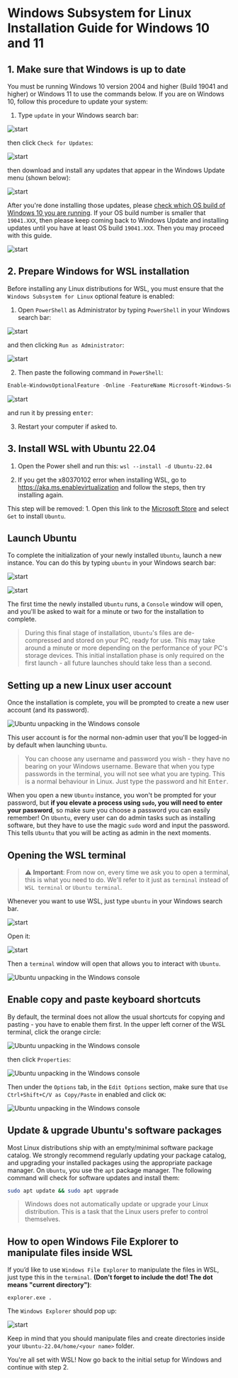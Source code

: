 # Windows Subsystem for Linux Installation Guide for Windows 10 and 11

## 1. Make sure that Windows is up to date

You must be running Windows 10 version 2004 and higher (Build 19041 and higher) or Windows 11 to use the commands below. If you are on Windows 10, follow this procedure to update your system:

1. Type `update` in your Windows search bar:

![start](../media/start.png)

then click `Check for Updates`:

![start](../media/open_update.png)

then download and install any updates that appear in the Windows Update menu (shown below):

![start](../media/windows_update.png)

After you're done installing those updates, please [check which OS build of Windows 10 you are running](https://support.microsoft.com/en-us/help/13443/windows-which-version-am-i-running). If your OS build number is smaller that `19041.XXX`, then please keep coming back to Windows Update and installing updates until you have at least OS build `19041.XXX`. Then you may proceed with this guide.

![start](../media/os_build.png)

## 2. Prepare Windows for WSL installation

Before installing any Linux distributions for WSL, you must ensure that the `Windows Subsystem for Linux` optional feature is enabled:

1. Open `PowerShell` as Administrator by typing `PowerShell` in your Windows search bar:

![start](../media/start.png)

and then clicking `Run as Administrator`:

![start](../media/open_powershell.png)

2. Then paste the following command in `PowerShell`:

```powershell
Enable-WindowsOptionalFeature -Online -FeatureName Microsoft-Windows-Subsystem-Linux
```

![start](../media/paste_powershell.png)

and run it by pressing <kbd>enter</kbd>:

3. Restart your computer if asked to.


## 3. Install WSL with Ubuntu 22.04

1. Open the Power shell and run this: `wsl --install -d Ubuntu-22.04`

1. If you get the x80370102 error when installing WSL, go to https://aka.ms.enablevirtualization and follow the steps, then try installing again.

This step will be removed: 1. Open this link to the [Microsoft Store](https://apps.microsoft.com/store/detail/ubuntu-22042-lts/9PN20MSR04DW) and select `Get` to install `Ubuntu`.

## Launch Ubuntu
To complete the initialization of your newly installed `Ubuntu`, launch a new instance. You can do this by typing `ubuntu` in your Windows search bar:

![start](../media/start.png)

![start](../media/open_ubuntu.png)

The first time the newly installed `Ubuntu` runs, a `Console` window will open, and you'll be asked to wait for a minute or two for the installation to complete.

> During this final stage of installation, `Ubuntu`'s files are de-compressed and stored on your PC, ready for use. This may take around a minute or more depending on the performance of your PC's storage devices. This initial installation phase is only required on the first launch - all future launches should take less than a second.

## Setting up a new Linux user account

Once the installation is complete, you will be prompted to create a new user account (and its password).

![Ubuntu unpacking in the Windows console](../media/UbuntuInstall.png)

This user account is for the normal non-admin user that you'll be logged-in by default when launching `Ubuntu`.

> You can choose any username and password you wish - they have no bearing on your Windows username. Beware that when you type passwords in the terminal, you will not see what you are typing. This is a normal behaviour in Linux. Just type the password and hit <kbd>Enter</kbd>.

When you open a new `Ubuntu` instance, you won't be prompted for your password, but **if you elevate a process using `sudo`, you will need to enter your password**, so make sure you choose a password you can easily remember! On `Ubuntu`, every user can do admin tasks such as installing software, but they have to use the magic `sudo` word and input the password. This tells `Ubuntu` that you will be acting as admin in the next moments. 

## Opening the WSL terminal

>⚠️ **Important**: From now on, every time we ask you to open a terminal, this is what you need to do. We'll refer to it just as `terminal` instead of `WSL terminal` or `Ubuntu terminal`.

Whenever you want to use WSL, just type `ubuntu` in your Windows search bar.

![start](../media/start.png)

Open it:

![start](../media/open_ubuntu.png)

Then a `terminal` window will open that allows you to interact with `Ubuntu`.

![Ubuntu unpacking in the Windows console](../media/orange_circle.png)

## Enable copy and paste keyboard shortcuts

By default, the terminal does not allow the usual shortcuts for copying and pasting - you have to enable them first. In the upper left corner of the WSL terminal, click the orange circle:

![Ubuntu unpacking in the Windows console](../media/orange_circle.png)

then click `Properties`:

![Ubuntu unpacking in the Windows console](../media/orange_circle_properties.png)

Then under the `Options` tab, in the `Edit Options` section, make sure that `Use Ctrl+Shift+C/V as Copy/Paste` in enabled and click `OK`:

![Ubuntu unpacking in the Windows console](../media/copy_paste_properties.png)

## Update & upgrade Ubuntu's software packages

Most Linux distributions ship with an empty/minimal software package catalog. We strongly recommend regularly updating your package catalog, and upgrading your installed packages using the appropriate package manager. On `Ubuntu`, you use the `apt` package manager. The following command will check for software updates and install them:

```bash
sudo apt update && sudo apt upgrade
```

> Windows does not automatically update or upgrade your Linux distribution. This is a task that the Linux users prefer to control themselves.

## How to open Windows File Explorer to manipulate files inside WSL

If you’d like to use `Windows File Explorer` to manipulate the files in WSL, just type this in the `terminal`. **(Don't forget to include the dot! The dot means "current directory")**:

```console
explorer.exe .
```

The `Windows Explorer` should pop up:

![start](../media/windows_explorer.png)

Keep in mind that you should manipulate files and create directories inside your `Ubuntu-22.04/home/<your name>` folder.

You're all set with WSL! Now go back to the initial setup for Windows and continue with step 2.
